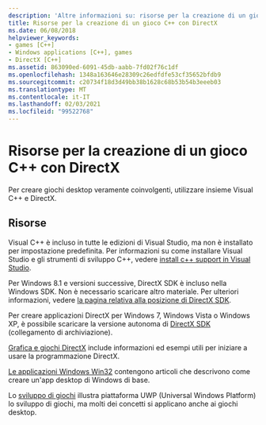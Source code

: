 ```yaml
---
description: 'Altre informazioni su: risorse per la creazione di un gioco C++ con DirectX'
title: Risorse per la creazione di un gioco C++ con DirectX
ms.date: 06/08/2018
helpviewer_keywords:
- games [C++]
- Windows applications [C++], games
- DirectX [C++]
ms.assetid: 863090ed-6091-45db-aabb-7fd02f76c1df
ms.openlocfilehash: 1348a163646e28309c26edfdfe53cf35652bfdb9
ms.sourcegitcommit: c20734f18d3d49bb38b1628c68b53b54b3eeeb03
ms.translationtype: MT
ms.contentlocale: it-IT
ms.lasthandoff: 02/03/2021
ms.locfileid: "99522768"
---
```

# <a name="resources-for-creating-a-c-game-using-directx"></a>Risorse per la creazione di un gioco C++ con DirectX

Per creare giochi desktop veramente coinvolgenti, utilizzare insieme Visual C++ e DirectX.

## <a name="resources"></a>Risorse

Visual C++ è incluso in tutte le edizioni di Visual Studio, ma non è installato per impostazione predefinita. Per informazioni su come installare Visual Studio e gli strumenti di sviluppo C++, vedere [install c++ support in Visual Studio](../build/vscpp-step-0-installation.md).

Per Windows 8.1 e versioni successive, DirectX SDK è incluso nella Windows SDK. Non è necessario scaricare altro materiale. Per ulteriori informazioni, vedere [la pagina relativa alla posizione di DirectX SDK](/windows/win32/directx-sdk--august-2009-).

Per creare applicazioni DirectX per Windows 7, Windows Vista o Windows XP, è possibile scaricare la versione autonoma di [DirectX SDK](https://web.archive.org/web/20161026183606/https://www.microsoft.com/en-us/download/details.aspx?displaylang=en&id=6812) (collegamento di archiviazione).

[Grafica e giochi DirectX](/windows/win32/directx) include informazioni ed esempi utili per iniziare a usare la programmazione DirectX.

[Le applicazioni Windows Win32](./desktop-applications-visual-cpp.md) contengono articoli che descrivono come creare un'app desktop di Windows di base.

Lo [sviluppo di giochi](/windows/uwp/gaming/getting-started) illustra piattaforma UWP (Universal Windows Platform) lo sviluppo di giochi, ma molti dei concetti si applicano anche ai giochi desktop.
